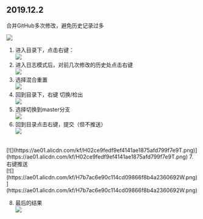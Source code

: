 2019.12.2
---------------------------------------------------------------

合并GitHub多次修改，避免历史记录过多

[![](https://ae01.alicdn.com/kf/Hfe816e6b2be942ccb5fdcb30cc94cbe8Z.png)](https://ae01.alicdn.com/kf/Hfe816e6b2be942ccb5fdcb30cc94cbe8Z.png)

1. 进入目录下，点击右键：<br/>[![](https://ae01.alicdn.com/kf/H468a7b55a01e4ec5933af9eefdd099d2O.jpg)](https://ae01.alicdn.com/kf/H468a7b55a01e4ec5933af9eefdd099d2O.jpg)
2. 进入日志模式后，对前几次修改的历史处点击右键<br/>[![](https://ae01.alicdn.com/kf/Hbdbf1795f4544061bdcd1f4ee05190f7P.png)](https://ae01.alicdn.com/kf/Hbdbf1795f4544061bdcd1f4ee05190f7P.png)
3. 选择混合重置<br/>[![](https://ae01.alicdn.com/kf/Hf75400a7c4b9474bb9bd58e56a404013m.png)](https://ae01.alicdn.com/kf/Hf75400a7c4b9474bb9bd58e56a404013m.png)
4. 回到目录下，右键 切换/检出<br/>[![](https://ae01.alicdn.com/kf/H7828aab6293d412d8dd0c1e6ceb25e2fB.jpg)](https://ae01.alicdn.com/kf/H7828aab6293d412d8dd0c1e6ceb25e2fB.jpg)
5. 选择切换到master分支<br/>[![](https://ae01.alicdn.com/kf/H0e2c6b1298e14e2c83b974c4e80159feX.jpg)](https://ae01.alicdn.com/kf/H0e2c6b1298e14e2c83b974c4e80159feX.jpg)
6. 回到目录点击右键，提交（但不推送）<br/>[![](https://ae01.alicdn.com/kf/Ha26d765aa9c24bee9d53b816f107aec6K.png)](https://ae01.alicdn.com/kf/Ha26d765aa9c24bee9d53b816f107aec6K.png)
<br/>
   [![](https://ae01.alicdn.com/kf/H02ce9fedf9ef4141ae1875afd799f7e9T.png)](https://ae01.alicdn.com/kf/H02ce9fedf9ef4141ae1875afd799f7e9T.png)
7. 右键推送<br/>[![](https://ae01.alicdn.com/kf/H7b7ac6e90c114cd09866f8b4a2360692W.png)](https://ae01.alicdn.com/kf/H7b7ac6e90c114cd09866f8b4a2360692W.png)

8. 最后的结果<br/>[![](https://ae01.alicdn.com/kf/H609b2f1486994fac933b5d7c4ef60f4bv.png)](https://ae01.alicdn.com/kf/H609b2f1486994fac933b5d7c4ef60f4bv.png)

